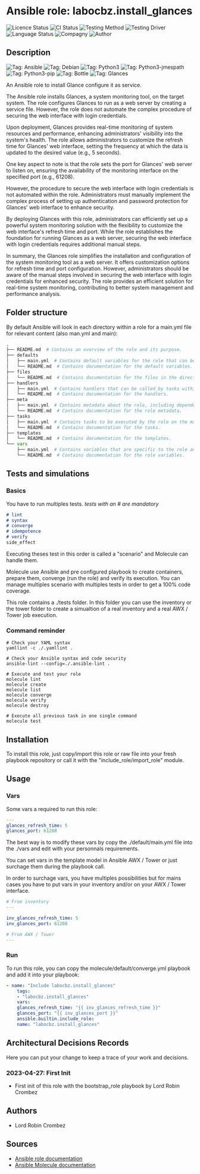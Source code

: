 # Ansible role: labocbz.install_glances

![Licence Status](https://img.shields.io/badge/licence-MIT-brightgreen)
![CI Status](https://img.shields.io/badge/CI-success-brightgreen)
![Testing Method](https://img.shields.io/badge/Testing%20Method-Ansible%20Molecule-blueviolet)
![Testing Driver](https://img.shields.io/badge/Testing%20Driver-docker-blueviolet)
![Language Status](https://img.shields.io/badge/language-Ansible-red)
![Compagny](https://img.shields.io/badge/Compagny-Labo--CBZ-blue)
![Author](https://img.shields.io/badge/Author-Lord%20Robin%20Cbz-blue)

## Description

![Tag: Ansible](https://img.shields.io/badge/Tech-Ansible-orange)
![Tag: Debian](https://img.shields.io/badge/Tech-Debian-orange)
![Tag: Python3](https://img.shields.io/badge/Tech-Python3-orange)
![Tag: Python3-jmespath](https://img.shields.io/badge/Tech-Python3--jmespath-orange)
![Tag: Python3-pip](https://img.shields.io/badge/Tech-Python3--pip-orange)
![Tag: Bottle](https://img.shields.io/badge/Tech-Bottle-orange)
![Tag: Glances](https://img.shields.io/badge/Tech-Glances-orange)

An Ansible role to install Glance configure it as service.


The Ansible role installs Glances, a system monitoring tool, on the target system. The role configures Glances to run as a web server by creating a service file. However, the role does not automate the complex procedure of securing the web interface with login credentials.

Upon deployment, Glances provides real-time monitoring of system resources and performance, enhancing administrators' visibility into the system's health. The role allows administrators to customize the refresh time for Glances' web interface, setting the frequency at which the data is updated to the desired value (e.g., 5 seconds).

One key aspect to note is that the role sets the port for Glances' web server to listen on, ensuring the availability of the monitoring interface on the specified port (e.g., 61208).

However, the procedure to secure the web interface with login credentials is not automated within the role. Administrators must manually implement the complex process of setting up authentication and password protection for Glances' web interface to enhance security.

By deploying Glances with this role, administrators can efficiently set up a powerful system monitoring solution with the flexibility to customize the web interface's refresh time and port. While the role establishes the foundation for running Glances as a web server, securing the web interface with login credentials requires additional manual steps.

In summary, the Glances role simplifies the installation and configuration of the system monitoring tool as a web server. It offers customization options for refresh time and port configuration. However, administrators should be aware of the manual steps involved in securing the web interface with login credentials for enhanced security. The role provides an efficient solution for real-time system monitoring, contributing to better system management and performance analysis.

## Folder structure

By default Ansible will look in each directory within a role for a main.yml file for relevant content (also man.yml and main):

```PYTHON
.
├── README.md  # Contains an overview of the role and its purpose.
├── defaults
│   ├── main.yml  # Contains default variables for the role that can be overridden by users.
│   └── README.md  # Contains documentation for the default variables.
├── files
│   └── README.md  # Contains documentation for the files in the directory.
├── handlers
│   ├── main.yml  # Contains handlers that can be called by tasks within the role.
│   └── README.md  # Contains documentation for the handlers.
├── meta
│   ├── main.yml  # Contains metadata about the role, including dependencies and supported platforms.
│   └── README.md  # Contains documentation for the role metadata.
├── tasks
│   ├── main.yml  # Contains tasks to be executed by the role on the managed nodes.
│   └── README.md  # Contains documentation for the tasks.
├── templates
│   └── README.md  # Contains documentation for the templates.
└── vars
    ├── main.yml  # Contains variables that are specific to the role and are not meant to be overridden.
    └── README.md  # Contains documentation for the role variables.
```

## Tests and simulations

### Basics

You have to run multiples tests. *tests with an # are mandatory*

```MARKDOWN
# lint
# syntax
# converge
# idempotence
# verify
side_effect
```

Executing theses test in this order is called a "scenario" and Molecule can handle them.

Molecule use Ansible and pre configured playbook to create containers, prepare them, converge (run the role) and verify its execution.
You can manage multiples scenario with multiples tests in order to get a 100% code coverage.

This role contains a ./tests folder. In this folder you can use the inventory or the tower folder to create a simualtion of a real inventory and a real AWX / Tower job execution.

### Command reminder

```SHELL
# Check your YAML syntax
yamllint -c ./.yamllint .

# Check your Ansible syntax and code security
ansible-lint --config=./.ansible-lint .

# Execute and test your role
molecule lint
molecule create
molecule list
molecule converge
molecule verify
molecule destroy

# Execute all previous task in one single command
molecule test
```

## Installation

To install this role, just copy/import this role or raw file into your fresh playbook repository or call it with the "include_role/import_role" module.

## Usage

### Vars

Some vars a required to run this role:

```YAML
---
glances_refresh_time: 5
glances_port: 61208

```

The best way is to modify these vars by copy the ./default/main.yml file into the ./vars and edit with your personnals requirements.

You can set vars in the template model in Ansible AWX / Tower or just surchage them during the playbook call.

In order to surchage vars, you have multiples possibilities but for mains cases you have to put vars in your inventory and/or on your AWX / Tower interface.

```YAML
# From inventory
---

inv_glances_refresh_time: 5
inv_glances_port: 61208

```

```YAML
# From AWX / Tower
---

```

### Run

To run this role, you can copy the molecule/default/converge.yml playbook and add it into your playbook:

```YAML
- name: "Include labocbz.install_glances"
    tags:
    - "labocbz.install_glances"
    vars:
    glances_refresh_time: "{{ inv_glances_refresh_time }}"
    glances_port: "{{ inv_glances_port }}"
    ansible.builtin.include_role:
    name: "labocbz.install_glances"
```

## Architectural Decisions Records

Here you can put your change to keep a trace of your work and decisions.

### 2023-04-27: First Init

* First init of this role with the bootstrap_role playbook by Lord Robin Crombez

## Authors

* Lord Robin Crombez

## Sources

* [Ansible role documentation](https://docs.ansible.com/ansible/latest/playbook_guide/playbooks_reuse_roles.html)
* [Ansible Molecule documentation](https://molecule.readthedocs.io/)
